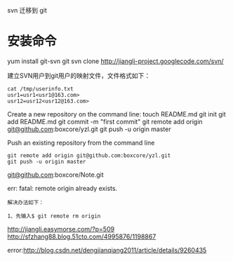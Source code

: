 svn 迁移到 git

# 安装命令
yum install git-svn
git svn clone http://jiangli-project.googlecode.com/svn/


建立SVN用户到git用户的映射文件，文件格式如下：

    cat /tmp/userinfo.txt
    usr1=usr1<usr1@163.com>
    usr12=usr12<usr12@163.com>


Create a new repository on the command line:
    touch README.md
    git init
    git add README.md
    git commit -m "first commit"
    git remote add origin git@github.com:boxcore/yzl.git
    git push -u origin master

Push an existing repository from the command line

    git remote add origin git@github.com:boxcore/yzl.git
    git push -u origin master
git@github.com:boxcore/Note.git

err:
fatal: remote origin already exists.

    解决办法如下：

    1、先输入$ git remote rm origin


http://jiangli.easymorse.com/?p=509
http://sfzhang88.blog.51cto.com/4995876/1198867

error:http://blog.csdn.net/dengjianqiang2011/article/details/9260435